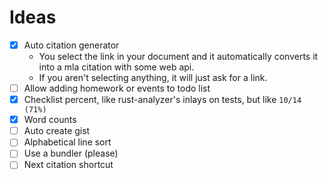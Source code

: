 # Ideas

- [x] Auto citation generator
  - You select the link in your document and it automatically converts it into a mla citation with some web api.
  - If you aren't selecting anything, it will just ask for a link.
- [ ] Allow adding homework or events to todo list
- [x] Checklist percent, like rust-analyzer's inlays on tests, but like `10/14 (71%)`
- [x] Word counts
- [ ] Auto create gist
- [ ] Alphabetical line sort
- [ ] Use a bundler (please)
- [ ] Next citation shortcut
